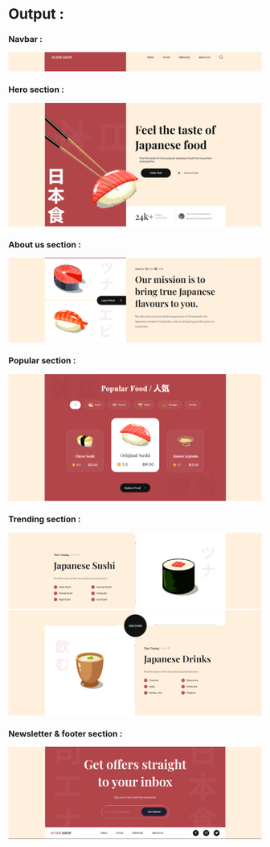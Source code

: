 # Output :

### Navbar :
<img src="0_Output/01.png" alt="Output 1">

### Hero section :
<img src="0_Output/02.png" alt="Output 2">

### About us section :
<img src="0_Output/03.png" alt="Output 3">

### Popular section :
<img src="0_Output/04.png" alt="Output 4">

### Trending section :
<img src="0_Output/05.png" alt="Output 5">
<img src="0_Output/06.png" alt="Output 6">

### Newsletter & footer section :
<img src="0_Output/07.png" alt="Output 7">
